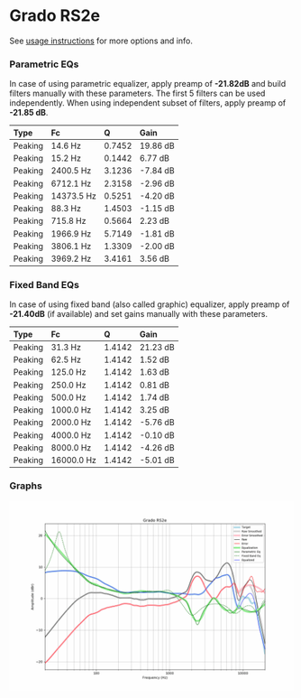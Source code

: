 # Grado RS2e
See [usage instructions](https://github.com/jaakkopasanen/AutoEq#usage) for more options and info.

### Parametric EQs
In case of using parametric equalizer, apply preamp of **-21.82dB** and build filters manually
with these parameters. The first 5 filters can be used independently.
When using independent subset of filters, apply preamp of **-21.85 dB**.

| Type    | Fc         |      Q | Gain     |
|:--------|:-----------|:-------|:---------|
| Peaking | 14.6 Hz    | 0.7452 | 19.86 dB |
| Peaking | 15.2 Hz    | 0.1442 | 6.77 dB  |
| Peaking | 2400.5 Hz  | 3.1236 | -7.84 dB |
| Peaking | 6712.1 Hz  | 2.3158 | -2.96 dB |
| Peaking | 14373.5 Hz | 0.5251 | -4.20 dB |
| Peaking | 88.3 Hz    | 1.4503 | -1.15 dB |
| Peaking | 715.8 Hz   | 0.5664 | 2.23 dB  |
| Peaking | 1966.9 Hz  | 5.7149 | -1.81 dB |
| Peaking | 3806.1 Hz  | 1.3309 | -2.00 dB |
| Peaking | 3969.2 Hz  | 3.4161 | 3.56 dB  |

### Fixed Band EQs
In case of using fixed band (also called graphic) equalizer, apply preamp of **-21.40dB**
(if available) and set gains manually with these parameters.

| Type    | Fc         |      Q | Gain     |
|:--------|:-----------|:-------|:---------|
| Peaking | 31.3 Hz    | 1.4142 | 21.23 dB |
| Peaking | 62.5 Hz    | 1.4142 | 1.52 dB  |
| Peaking | 125.0 Hz   | 1.4142 | 1.63 dB  |
| Peaking | 250.0 Hz   | 1.4142 | 0.81 dB  |
| Peaking | 500.0 Hz   | 1.4142 | 1.74 dB  |
| Peaking | 1000.0 Hz  | 1.4142 | 3.25 dB  |
| Peaking | 2000.0 Hz  | 1.4142 | -5.76 dB |
| Peaking | 4000.0 Hz  | 1.4142 | -0.10 dB |
| Peaking | 8000.0 Hz  | 1.4142 | -4.26 dB |
| Peaking | 16000.0 Hz | 1.4142 | -5.01 dB |

### Graphs
![](./Grado%20RS2e.png)